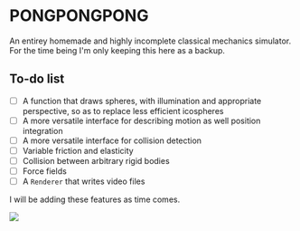 # PONGPONGPONG
An entirey homemade and highly incomplete classical mechanics simulator. For the time being I'm only keeping this here as a backup.
## To-do list
- [ ] A function that draws spheres, with illumination and appropriate perspective, so as to replace less efficient icospheres
- [ ] A more versatile interface for describing motion as well position integration
- [ ] A more versatile interface for collision detection
- [ ] Variable friction and elasticity
- [ ] Collision between arbitrary rigid bodies
- [ ] Force fields
- [ ] A `Renderer` that writes video files

I will be adding these features as time comes.

![](https://raw.githubusercontent.com/zhang-et-al/PONGPONGPONG/main/pics/ppd.gif)